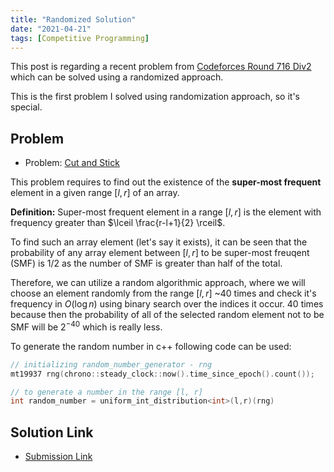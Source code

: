 ```yaml
---
title: "Randomized Solution"
date: "2021-04-21"
tags: [Competitive Programming]
---
```


This post is regarding a recent problem from [Codeforces Round 716 Div2](https://codeforces.com/contest/1514) which can be solved using a randomized approach. 

This is the first problem I solved using randomization approach, so
it's special.

## Problem

- Problem: [Cut and Stick](https://codeforces.com/contest/1514/problem/D)

This problem requires to find out the existence of the **super-most frequent**
element in a given range $[l, r]$ of an array. 

**Definition:** Super-most frequent element in a range $[l,r]$ is the element
with frequency greater than $\lceil \frac{r-l+1}{2} \rceil$.

To find such an array element (let's say it exists), it can be seen that the
probability of any array element between $[l, r]$ to be super-most freuqent
(SMF) is
$1/2$ as the number of SMF is greater than half of the total.

Therefore, we can utilize a random algorithmic approach, where we will choose an
element randomly from the range $[l,r]$ \~$40$ times and check it's frequency
in $O(\log n)$ using binary search over the indices it occur. $40$ times
because then the probability of all of the selected random element not to be SMF
will be $2^{-40}$ which is really less.

To generate the random number in c++ following code can be used:

```cpp
// initializing random_number_generator - rng
mt19937 rng(chrono::steady_clock::now().time_since_epoch().count());

// to generate a number in the range [l, r]
int random_number = uniform_int_distribution<int>(l,r)(rng)
```

## Solution Link

- [Submission Link](https://codeforces.com/contest/1514/submission/113695906)
